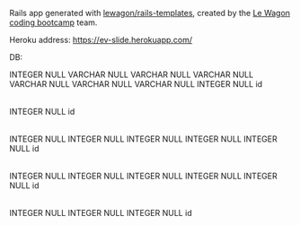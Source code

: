 Rails app generated with [lewagon/rails-templates](https://github.com/lewagon/rails-templates), created by the [Le Wagon coding bootcamp](https://www.lewagon.com) team.

Heroku address:
https://ev-slide.herokuapp.com/

DB:

<?xml version="1.0" encoding="utf-8" ?>
<!-- SQL XML created by WWW SQL Designer, https://github.com/ondras/wwwsqldesigner/ -->
<!-- Active URL: https://kitt.lewagon.com/db/2218 -->
<sql>
<datatypes db="postgresql">
 <group label="Numeric" color="rgb(238,238,170)">
  <type label="Integer" length="0" sql="INTEGER" re="INT" quote=""/>
  <type label="Small Integer" length="0" sql="SMALLINT" quote=""/>
  <type label="Big Integer" length="0" sql="BIGINT" quote=""/>
  <type label="Decimal" length="1" sql="DECIMAL" re="numeric" quote=""/>
  <type label="Serial" length="0" sql="SERIAL" re="SERIAL4" fk="Integer" quote=""/>
  <type label="Big Serial" length="0" sql="BIGSERIAL" re="SERIAL8" fk="Big Integer" quote=""/>
  <type label="Real" length="0" sql="BIGINT" quote=""/>
  <type label="Single precision" length="0" sql="FLOAT" quote=""/>
  <type label="Double precision" length="0" sql="DOUBLE" re="DOUBLE" quote=""/>
 </group>
​
 <group label="Character" color="rgb(255,200,200)">
  <type label="Char" length="1" sql="CHAR" quote="'"/>
  <type label="Varchar" length="1" sql="VARCHAR" re="CHARACTER VARYING" quote="'"/>
  <type label="Text" length="0" sql="TEXT" quote="'"/>
  <type label="Binary" length="1" sql="BYTEA" quote="'"/>
  <type label="Boolean" length="0" sql="BOOLEAN" quote="'"/>
 </group>
​
 <group label="Date &amp; Time" color="rgb(200,255,200)">
  <type label="Date" length="0" sql="DATE" quote="'"/>
  <type label="Time" length="1" sql="TIME" quote="'"/>
  <type label="Time w/ TZ" length="0" sql="TIME WITH TIME ZONE" quote="'"/>
  <type label="Interval" length="1" sql="INTERVAL" quote="'"/>
  <type label="Timestamp" length="1" sql="TIMESTAMP" quote="'"/>
  <type label="Timestamp w/ TZ" length="0" sql="TIMESTAMP WITH TIME ZONE" quote="'"/>
  <type label="Timestamp wo/ TZ" length="0" sql="TIMESTAMP WITHOUT TIME ZONE" quote="'"/>
 </group>
​
 <group label="Miscellaneous" color="rgb(200,200,255)">
  <type label="XML" length="1" sql="XML" quote="'"/>
  <type label="Bit" length="1" sql="BIT" quote="'"/>
  <type label="Bit Varying" length="1" sql="VARBIT" re="BIT VARYING" quote="'"/>
  <type label="Inet Host Addr" length="0" sql="INET" quote="'"/>
  <type label="Inet CIDR Addr" length="0" sql="CIDR" quote="'"/>
  <type label="Geometry" length="0" sql="GEOMETRY" quote="'"/>
 </group>
</datatypes><table x="779" y="131" name="users">
<row name="id" null="1" autoincrement="1">
<datatype>INTEGER</datatype>
<default>NULL</default></row>
<row name="email" null="1" autoincrement="0">
<datatype>VARCHAR</datatype>
<default>NULL</default></row>
<row name="password" null="1" autoincrement="0">
<datatype>VARCHAR</datatype>
<default>NULL</default></row>
<row name="car_plate" null="1" autoincrement="0">
<datatype>VARCHAR</datatype>
<default>NULL</default></row>
<row name="first_name" null="1" autoincrement="0">
<datatype>VARCHAR</datatype>
<default>NULL</default></row>
<row name="last_name" null="1" autoincrement="0">
<datatype>VARCHAR</datatype>
<default>NULL</default></row>
<row name="photo" null="1" autoincrement="0">
<datatype>VARCHAR</datatype>
<default>NULL</default></row>
<row name="points" null="1" autoincrement="0">
<datatype>INTEGER</datatype>
<default>NULL</default></row>
<key type="PRIMARY" name="">
<part>id</part>
</key>
</table>
<table x="1183" y="53" name="charging_posts">
<row name="id" null="1" autoincrement="1">
<datatype>INTEGER</datatype>
<default>NULL</default></row>
<key type="PRIMARY" name="">
<part>id</part>
</key>
</table>
<table x="1283" y="243" name="charging_sessions">
<row name="id" null="1" autoincrement="1">
<datatype>INTEGER</datatype>
<default>NULL</default></row>
<row name="charging_post_id" null="1" autoincrement="0">
<datatype>INTEGER</datatype>
<default>NULL</default><relation table="charging_posts" row="id" />
</row>
<row name="user_id" null="1" autoincrement="0">
<datatype>INTEGER</datatype>
<default>NULL</default><relation table="users" row="id" />
</row>
<row name="start_time" null="1" autoincrement="0">
<datatype>INTEGER</datatype>
<default>NULL</default></row>
<row name="end_time" null="1" autoincrement="0">
<datatype>INTEGER</datatype>
<default>NULL</default></row>
<key type="PRIMARY" name="">
<part>id</part>
</key>
</table>
<table x="1057" y="374" name="queueings">
<row name="id" null="1" autoincrement="1">
<datatype>INTEGER</datatype>
<default>NULL</default></row>
<row name="user_id" null="1" autoincrement="0">
<datatype>INTEGER</datatype>
<default>NULL</default><relation table="users" row="id" />
</row>
<row name="start_time" null="1" autoincrement="0">
<datatype>INTEGER</datatype>
<default>NULL</default></row>
<row name="end_time" null="1" autoincrement="0">
<datatype>INTEGER</datatype>
<default>NULL</default></row>
<row name="status" null="1" autoincrement="0">
<datatype>INTEGER</datatype>
<default>NULL</default></row>
<key type="PRIMARY" name="">
<part>id</part>
</key>
</table>
<table x="1368" y="448" name="violations">
<row name="id" null="1" autoincrement="1">
<datatype>INTEGER</datatype>
<default>NULL</default></row>
<row name="status" null="1" autoincrement="0">
<datatype>INTEGER</datatype>
<default>NULL</default></row>
<row name="charging_session_id" null="1" autoincrement="0">
<datatype>INTEGER</datatype>
<default>NULL</default><relation table="charging_sessions" row="id" />
</row>
<key type="PRIMARY" name="">
<part>id</part>
</key>
</table>
</sql>
